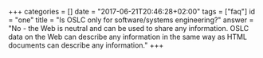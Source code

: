+++
categories = []
date = "2017-06-21T20:46:28+02:00"
tags = ["faq"]
id = "one"
title = "Is OSLC only for software/systems engineering?"
answer = "No - the Web is neutral and can be used to share any information. OSLC data on the Web can describe any information in the same way as HTML documents can describe any information."
+++
